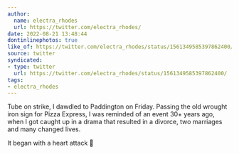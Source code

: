 ```yaml
---
author:
  name: electra_rhodes
  url: https://twitter.com/electra_rhodes/
date: 2022-08-21 13:48:44
dontinlinephotos: true
like_of: https://twitter.com/electra_rhodes/status/1561349585397862400/
source: twitter
syndicated:
- type: twitter
  url: https://twitter.com/electra_rhodes/status/1561349585397862400/
tags:
- electra_rhodes
---
```


Tube on strike, I dawdled to Paddington on Friday. Passing the old wrought iron sign for Pizza Express, I was reminded of an event 30+ years ago, when I got caught up in a drama that resulted in a divorce, two marriages and many changed lives. 



It began with a heart attack 🧵